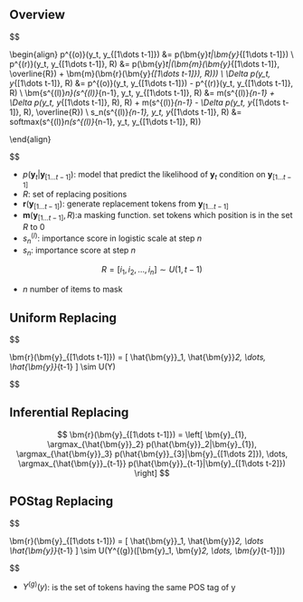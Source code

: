 
## Overview

$$

\begin{align}
    p^{(o)}(y_t, y_{[1\dots t-1]}) &= p(\bm{y}_t|\bm{y}_{[1\dots t-1]}) \\
    p^{(r)}(y_t, y_{[1\dots t-1]}, R) &= p(\bm{y}_t|(\bm{m}(\bm{y}_{[1\dots t-1]}, \overline{R}) + \bm{m}(\bm{r}(\bm{y}_{[1\dots t-1]}), R))) \\
    \Delta p(y_t, y_{[1\dots t-1]}, R) &= p^{(o)}(y_t, y_{[1\dots t-1]}) - p^{(r)}(y_t, y_{[1\dots t-1]}, R) \\
    \bm{s^{(l)}_n}(s^{(l)}_{n-1}, y_t, y_{[1\dots t-1]}, R) &= m(s^{(l)}_{n-1} + \Delta p(y_t, y_{[1\dots t-1]}, R), R) + m(s^{(l)}_{n-1} - \Delta p(y_t, y_{[1\dots t-1]}, R), \overline{R}) \\
    s_n(s^{(l)}_{n-1}, y_t, y_{[1\dots t-1]}, R) &= softmax(s^{(l)}_n(s^{(l)}_{n-1}, y_t, y_{[1\dots t-1]}, R))

\end{align}

$$

- $p(\bm{y}_t|\bm{y}_{[1\dots t-1]})$: model that predict the likelihood of $\bm{y}_t$ condition on $\bm{y}_{[1\dots t-1]}$
- $R$: set of replacing positions
- $\bm{r}(\bm{y}_{[1\dots t-1]})$: generate replacement tokens from $\bm{y}_{[1\dots t-1]}$
- $\bm{m}(\bm{y}_{[1\dots t-1]}, R)$:a masking function. set tokens which position is in the set $R$ to $0$
- $s^{(l)}_n$: importance score in logistic scale at step $n$
- $s_n$: importance score at step $n$

$$
R = [ i_1, i_2, \dots, i_n ] \sim U(1, t-1)
$$

- $n$ number of items to mask

## Uniform Replacing

$$

\bm{r}(\bm{y}_{[1\dots t-1]}) = [ \hat{\bm{y}}_1, \hat{\bm{y}}_2, \dots, \hat{\bm{y}}_{t-1} ] \sim U(Y)

$$

## Inferential Replacing

$$
\bm{r}(\bm{y}_{[1\dots t-1]}) = \left[ \bm{y}_{1}, \argmax_{\hat{\bm{y}}_2} p(\hat{\bm{y}}_2|\bm{y}_{1}), \argmax_{\hat{\bm{y}}_3} p(\hat{\bm{y}}_{3}|\bm{y}_{[1\dots 2]}), \dots, \argmax_{\hat{\bm{y}}_{t-1}} p(\hat{\bm{y}}_{t-1}|\bm{y}_{[1\dots t-2]}) \right]
$$

## POStag Replacing

$$

\bm{r}(\bm{y}_{[1\dots t-1]}) = [ \hat{\bm{y}}_1, \hat{\bm{y}}_2, \dots \hat{\bm{y}}_{t-1} ] \sim U(Y^{(g)}([\bm{y}_1, \bm{y}_2, \dots, \bm{y}_{t-1}]))

$$

- $Y^{(g)}(y)$: is the set of tokens having the same POS tag of y
